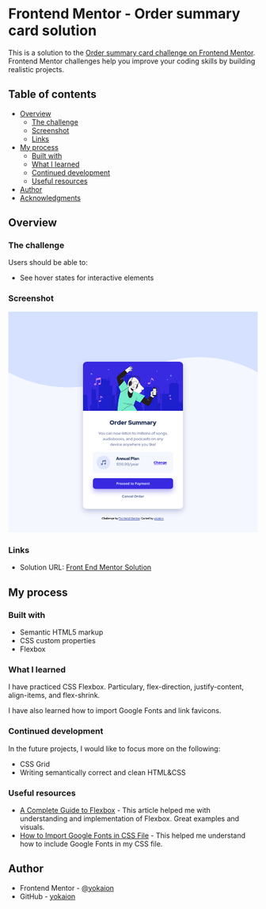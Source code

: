 # Frontend Mentor - Order summary card solution

This is a solution to the [Order summary card challenge on Frontend Mentor](https://www.frontendmentor.io/challenges/order-summary-component-QlPmajDUj). Frontend Mentor challenges help you improve your coding skills by building realistic projects. 

## Table of contents

- [Overview](#overview)
  - [The challenge](#the-challenge)
  - [Screenshot](#screenshot)
  - [Links](#links)
- [My process](#my-process)
  - [Built with](#built-with)
  - [What I learned](#what-i-learned)
  - [Continued development](#continued-development)
  - [Useful resources](#useful-resources)
- [Author](#author)
- [Acknowledgments](#acknowledgments)

## Overview

### The challenge

Users should be able to:

- See hover states for interactive elements

### Screenshot

![](screenshot.png)

### Links

- Solution URL: [Front End Mentor Solution](https://www.frontendmentor.io/solutions/order-summary-component-with-css-flexbox-oPGgH4Izj)

## My process

### Built with

- Semantic HTML5 markup
- CSS custom properties
- Flexbox

### What I learned

I have practiced CSS Flexbox. Particulary, flex-direction, justify-content, align-items, and flex-shrink. 

I have also learned how to import Google Fonts and link favicons. 

### Continued development

In the future projects, I would like to focus more on the following:

- CSS Grid
- Writing semantically correct and clean HTML&CSS

### Useful resources

- [A Complete Guide to Flexbox](https://css-tricks.com/snippets/css/a-guide-to-flexbox/) - This article helped me with understanding and implementation of Flexbox. Great examples and visuals.
- [How to Import Google Fonts in CSS File](https://www.w3docs.com/snippets/css/how-to-import-google-fonts-in-css-file.html) - This helped me understand how to include Google Fonts in my CSS file.

## Author

- Frontend Mentor - [@yokaion](https://www.frontendmentor.io/profile/yokaion)
- GitHub - [yokaion](https://github.com/yokaion)

